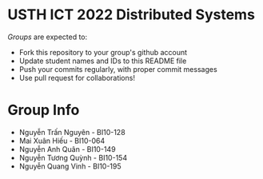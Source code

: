 USTH ICT 2022 Distributed Systems
=====================================

*Groups* are expected to:

* Fork this repository to your group's github account
* Update student names and IDs to this README file
* Push your commits regularly, with proper commit messages
* Use pull request for collaborations!

Group Info
=======================

* Nguyễn Trấn Nguyên - BI10-128
* Mai Xuân Hiếu - BI10-064
* Nguyễn Anh Quân - BI10-149
* Nguyễn Tương Quỳnh - BI10-154
* Nguyễn Quang Vinh - BI10-195

